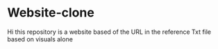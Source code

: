 # Website-clone
Hi  this repository is a website based of the URL in the reference Txt file based on visuals alone
